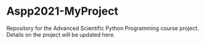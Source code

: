 # Aspp2021-MyProject
Repository for the Advanced Scientific Python Programming course project. Details on the project will be updated here. 
